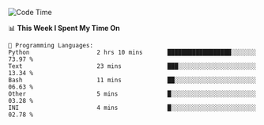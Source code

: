 <!--START_SECTION:waka-->
![Code Time](http://img.shields.io/badge/Code%20Time-995%20hrs%2050%20mins-blue)

📊 **This Week I Spent My Time On** 

```text
💬 Programming Languages: 
Python                   2 hrs 10 mins       ██████████████████░░░░░░░   73.97 % 
Text                     23 mins             ███░░░░░░░░░░░░░░░░░░░░░░   13.34 % 
Bash                     11 mins             ██░░░░░░░░░░░░░░░░░░░░░░░   06.63 % 
Other                    5 mins              █░░░░░░░░░░░░░░░░░░░░░░░░   03.28 % 
INI                      4 mins              █░░░░░░░░░░░░░░░░░░░░░░░░   02.78 % 
```


<!--END_SECTION:waka-->